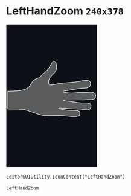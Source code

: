 # LeftHandZoom `240x378`
<img src="/img/LeftHandZoom.png" width=240 height=378>

``` CSharp
EditorGUIUtility.IconContent("LeftHandZoom")
```
```
LeftHandZoom
```
